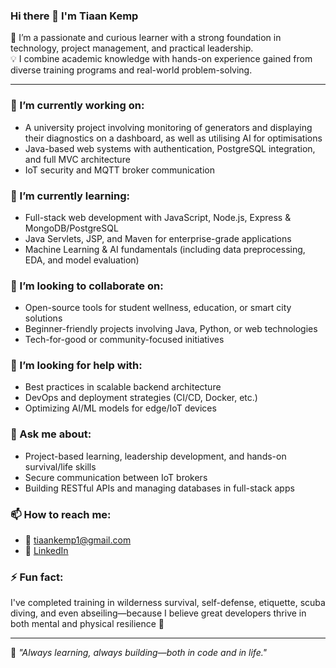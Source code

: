 <!--
**Tyiaan/Tyiaan** is a ✨ _special_ ✨ repository because its `README.md` (this file) appears on your GitHub profile.
-->

### Hi there 👋 I'm Tiaan Kemp

🚀 I’m a passionate and curious learner with a strong foundation in technology, project management, and practical leadership.  
💡 I combine academic knowledge with hands-on experience gained from diverse training programs and real-world problem-solving.

---

### 🔭 I’m currently working on:
- A university project involving monitoring of generators and displaying their diagnostics on a dashboard, as well as utilising AI for optimisations
- Java-based web systems with authentication, PostgreSQL integration, and full MVC architecture  
- IoT security and MQTT broker communication

### 🌱 I’m currently learning:
- Full-stack web development with JavaScript, Node.js, Express & MongoDB/PostgreSQL  
- Java Servlets, JSP, and Maven for enterprise-grade applications  
- Machine Learning & AI fundamentals (including data preprocessing, EDA, and model evaluation)  

### 👯 I’m looking to collaborate on:
- Open-source tools for student wellness, education, or smart city solutions  
- Beginner-friendly projects involving Java, Python, or web technologies  
- Tech-for-good or community-focused initiatives

### 🤔 I’m looking for help with:
- Best practices in scalable backend architecture  
- DevOps and deployment strategies (CI/CD, Docker, etc.)  
- Optimizing AI/ML models for edge/IoT devices

### 💬 Ask me about:
- Project-based learning, leadership development, and hands-on survival/life skills  
- Secure communication between IoT brokers  
- Building RESTful APIs and managing databases in full-stack apps

### 📫 How to reach me:
- 📧 tiaankemp1@gmail.com  
- 💼 [LinkedIn](https://www.linkedin.com/in/tiaan-kemp-31a4ba241/)

### ⚡ Fun fact:
I've completed training in wilderness survival, self-defense, etiquette, scuba diving, and even abseiling—because I believe great developers thrive in both mental and physical resilience 💪

---

🧭 *"Always learning, always building—both in code and in life."*

